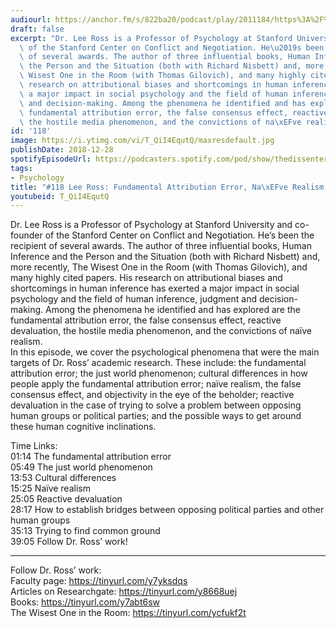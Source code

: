 ```yaml
---
audiourl: https://anchor.fm/s/822ba20/podcast/play/2011184/https%3A%2F%2Fd3ctxlq1ktw2nl.cloudfront.net%2Fproduction%2F2018-11-31%2F7735522-48000-2-bc19ce39a2cd5.mp3
draft: false
excerpt: "Dr. Lee Ross is a Professor of Psychology at Stanford University and co-founder\
  \ of the Stanford Center on Conflict and Negotiation. He\u2019s been the recipient\
  \ of several awards. The author of three influential books, Human Inference and\
  \ the Person and the Situation (both with Richard Nisbett) and, more recently, The\
  \ Wisest One in the Room (with Thomas Gilovich), and many highly cited papers. His\
  \ research on attributional biases and shortcomings in human inference has exerted\
  \ a major impact in social psychology and the field of human inference, judgment\
  \ and decision-making. Among the phenomena he identified and has explored are the\
  \ fundamental attribution error, the false consensus effect, reactive devaluation,\
  \ the hostile media phenomenon, and the convictions of na\xEFve realism.   "
id: '118'
image: https://i.ytimg.com/vi/T_QiI4EqutQ/maxresdefault.jpg
publishDate: 2018-12-28
spotifyEpisodeUrl: https://podcasters.spotify.com/pod/show/thedissenter/episodes/118-Lee-Ross-Fundamental-Attribution-Error--Nave-Realism--and-Politics-e2rsjg
tags:
- Psychology
title: "#118 Lee Ross: Fundamental Attribution Error, Na\xEFve Realism, and Politics"
youtubeid: T_QiI4EqutQ
---
```

<div class="timelinks">

Dr. Lee Ross is a Professor of Psychology at Stanford University and co-founder of the Stanford Center on Conflict and Negotiation. He’s been the recipient of several awards. The author of three influential books, Human Inference and the Person and the Situation (both with Richard Nisbett) and, more recently, The Wisest One in the Room (with Thomas Gilovich), and many highly cited papers. His research on attributional biases and shortcomings in human inference has exerted a major impact in social psychology and the field of human inference, judgment and decision-making. Among the phenomena he identified and has explored are the fundamental attribution error, the false consensus effect, reactive devaluation, the hostile media phenomenon, and the convictions of naïve realism.   
In this episode, we cover the psychological phenomena that were the main targets of Dr. Ross’ academic research. These include: the fundamental attribution error; the just world phenomenon; cultural differences in how people apply the fundamental attribution error; naïve realism, the false consensus effect, and objectivity in the eye of the beholder; reactive devaluation in the case of trying to solve a problem between opposing human groups or political parties; and the possible ways to get around these human cognitive inclinations.

Time Links:  
<time>01:14</time> The fundamental attribution error  
<time>05:49</time> The just world phenomenon                      
<time>13:53</time> Cultural differences                  
<time>15:25</time> Naïve realism             
<time>25:05</time> Reactive devaluation             
<time>28:17</time> How to establish bridges between opposing political parties and other human groups      
<time>35:13</time> Trying to find common ground  
<time>39:05</time> Follow Dr. Ross’ work!    

---

Follow Dr. Ross’ work:  
Faculty page: https://tinyurl.com/y7yksdqs  
Articles on Researchgate: https://tinyurl.com/y8668uej  
Books: https://tinyurl.com/y7abt6sw  
The Wisest One in the Room: https://tinyurl.com/ycfukf2t
</div>

